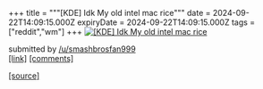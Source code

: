 +++
title = """[KDE] Idk My old intel mac rice"""
date = 2024-09-22T14:09:15.000Z
expiryDate = 2024-09-22T14:09:15.000Z
tags = ["reddit","wm"]
+++
[![[KDE] Idk My old intel mac rice ](https://preview.redd.it/wftq84qnbdqd1.png?width=640&crop=smart&auto=webp&s=11ec2f42b3d0ba6485e64b91f7c1c9b306efb784 "[KDE] Idk My old intel mac rice ")](https://www.reddit.com/r/unixporn/comments/1fmu553/kde_idk_my_old_intel_mac_rice/)

submitted by [/u/smashbrosfan999](https://www.reddit.com/user/smashbrosfan999)  
[\[link\]](https://i.redd.it/wftq84qnbdqd1.png) [\[comments\]](https://www.reddit.com/r/unixporn/comments/1fmu553/kde_idk_my_old_intel_mac_rice/)

[[source]](https://www.reddit.com/r/unixporn/comments/1fmu553/kde_idk_my_old_intel_mac_rice/)
